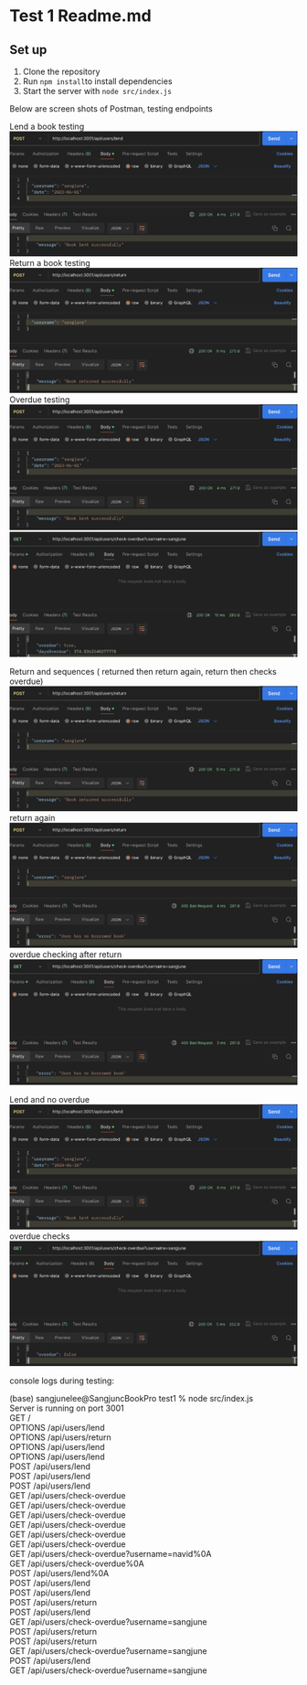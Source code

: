 # Test 1 Readme.md

## Set up
1.  Clone the repository
2.  Run `npm install`to install dependencies
3.  Start the server with `node src/index.js`

Below are screen shots of Postman, testing endpoints

Lend a book testing
![alt text](assests/lend-book.png)
Return a book testing
![alt text](assests/return-book.png)
Overdue testing
![alt text](assests/lend-for-overdue.png)
![alt text](assests/overdue.png)

Return and sequences ( returned then return again, return then checks overdue)
![alt text](assests/return-book2.png)
return again
![alt text](assests/return2-nobook.png)
overdue checking after return
![alt text](assests/return2-overdue.png)

Lend and no overdue
![alt text](assests/lend2.png)
overdue checks
![alt text](assests/lend-no-overduecheck.png)

console logs during testing:  

(base) sangjunelee@SangjuncBookPro test1 % node src/index.js  
Server is running on port 3001  
GET /  
OPTIONS /api/users/lend  
OPTIONS /api/users/return  
OPTIONS /api/users/lend  
OPTIONS /api/users/lend  
POST /api/users/lend  
POST /api/users/lend  
POST /api/users/lend  
GET /api/users/check-overdue  
GET /api/users/check-overdue  
GET /api/users/check-overdue  
GET /api/users/check-overdue  
GET /api/users/check-overdue  
GET /api/users/check-overdue  
GET /api/users/check-overdue?username=navid%0A  
GET /api/users/check-overdue%0A  
POST /api/users/lend%0A  
POST /api/users/lend  
POST /api/users/lend  
POST /api/users/return  
POST /api/users/lend  
GET /api/users/check-overdue?username=sangjune  
POST /api/users/return  
POST /api/users/return  
GET /api/users/check-overdue?username=sangjune  
POST /api/users/lend  
GET /api/users/check-overdue?username=sangjune  
